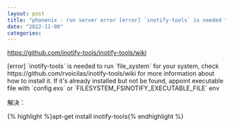 ```yaml
---
layout: post
title: "phonenix - run server error [error] `inotify-tools` is needed to run `file_system` for your system"
date: "2022-11-08"
categories: 
---
```

<p><a href="https://github.com/inotify-tools/inotify-tools/wiki">https://github.com/inotify-tools/inotify-tools/wiki</a></p>

<p>[error] `inotify-tools` is needed to run `file_system` for your system, check https://github.com/rvoicilas/inotify-tools/wiki for more information about how to install it. If it&#39;s already installed but not be found, appoint executable file with `config.exs` or `FILESYSTEM_FSINOTIFY_EXECUTABLE_FILE` env</p>

<p>解决：</p>

<p>{% highlight %}apt-get install inotify-tools{% endhighlight %}</p>

